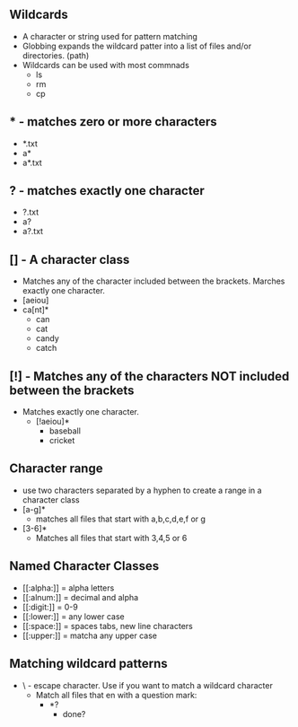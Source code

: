 ## Wildcards

- A character or string used for pattern matching
- Globbing expands the wildcard patter into a list of files and/or directories. (path)
- Wildcards can be used with most commnads
  - ls
  - rm
  - cp

## * - matches zero or more characters
  - *.txt
  - a*
  - a*.txt

## ? - matches exactly one character
  - ?.txt
  - a?
  - a?.txt

## [] - A character class
- Matches any of the character included between the brackets. Marches exactly one character.
- [aeiou]
- ca[nt]*
  - can
  - cat
  - candy
  - catch

## [!] - Matches any of the characters NOT included between the brackets

- Matches exactly one character.
  - [!aeiou]*
    - baseball
    - cricket

## Character range
- use two characters separated by a hyphen to create a range in a character class
- [a-g]*
  - matches all files that start with a,b,c,d,e,f or g
- [3-6]*
  - Matches all files that start with 3,4,5 or 6

## Named Character Classes

- [[:alpha:]] = alpha letters
- [[:alnum:]] = decimal and alpha
- [[:digit:]] = 0-9
- [[:lower:]] = any lower case
- [[:space:]] = spaces tabs, new line characters
- [[:upper:]] = matcha any upper case

## Matching wildcard patterns

- \ - escape character. Use if you want to match a wildcard character
  - Match all files that en with a question mark:
    - *\?
      - done?
